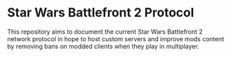 # Star Wars Battlefront 2 Protocol

This repository aims to document the current Star Wars Battlefront 2 network protocol in hope to host custom servers and improve mods content by removing bans on modded clients when they play in multiplayer.
